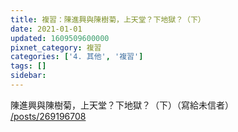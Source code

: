 ```yaml
---
title: 複習：陳進興與陳樹菊，上天堂？下地獄？（下）
date: 2021-01-01
updated: 1609509600000
pixnet_category: 複習
categories: ['4. 其他', '複習']
tags: []
sidebar: 
---
```


<p>陳進興與陳樹菊，上天堂？下地獄？（下）（寫給未信者）<br/>
<a href="/posts/269196708" target="_blank">/posts/269196708</a></p>
<p> </p>
